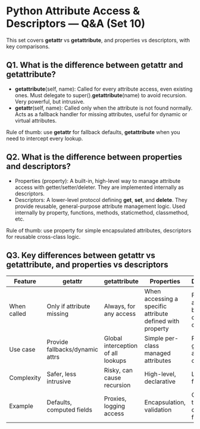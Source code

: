 # Python Attribute Access & Descriptors — Q&A (Set 10)

This set covers __getattr__ vs __getattribute__, and properties vs descriptors, with key comparisons.

## Q1. What is the difference between __getattr__ and __getattribute__?
- __getattribute__(self, name): Called for every attribute access, even existing ones. Must delegate to super().__getattribute__(name) to avoid recursion. Very powerful, but intrusive.
- __getattr__(self, name): Called only when the attribute is not found normally. Acts as a fallback handler for missing attributes, useful for dynamic or virtual attributes.

Rule of thumb: use __getattr__ for fallback defaults, __getattribute__ when you need to intercept every lookup.

## Q2. What is the difference between properties and descriptors?
- Properties (property): A built-in, high-level way to manage attribute access with getter/setter/deleter. They are implemented internally as descriptors.
- Descriptors: A lower-level protocol defining __get__, __set__, and __delete__. They provide reusable, general-purpose attribute management logic. Used internally by property, functions, methods, staticmethod, classmethod, etc.

Rule of thumb: use property for simple encapsulated attributes, descriptors for reusable cross-class logic.

## Q3. Key differences between __getattr__ vs __getattribute__, and properties vs descriptors
| Feature | __getattr__ | __getattribute__ | Properties | Descriptors |
|---------|-------------|------------------|------------|-------------|
| When called | Only if attribute missing | Always, for any access | When accessing a specific attribute defined with property | For any attribute bound to a descriptor object |
| Use case | Provide fallbacks/dynamic attrs | Global interception of all lookups | Simple per-class managed attributes | Reusable, general attribute control |
| Complexity | Safer, less intrusive | Risky, can cause recursion | High-level, declarative | Low-level, flexible |
| Example | Defaults, computed fields | Proxies, logging access | Encapsulation, validation | ORMs, type-checked fields |


